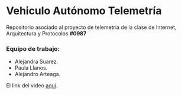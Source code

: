 # Vehiculo Autónomo Telemetría
Repositorio asociado al proyecto de telemetría de la clase de Internet, Arquitectura y Protocolos **#0987**
### Equipo de trabajo:
- Alejandra Suarez.
- Paula Llanos.
- Alejandro Arteaga.
  
El link del video [aquí]().
